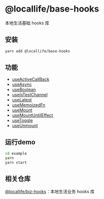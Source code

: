 # @locallife/base-hooks

本地生活基础 hooks 库

## 安装

```sh
yarn add @locallife/base-hooks
```

## 功能
- [useActiveCallBack](src/useActiveCallBack/README.md)
- [useAsync](src/useAsync/README.md)
- [useBoolean](src/useBoolean/README.md)
- [useIsTestChannel](src/useIsTestChannel/README.md)
- [useLatest](src/useLatest/README.md)
- [useMemoizedFn](src/useMemoizedFn/README.md)
- [useMount](src/useMount/README.md)
- [useMountUntilEffect](src/useMountUntilEffect/README.md)
- [useToggle](src/useToggle/README.md)
- [useUnmount](src/useUnmount/README.md)

## 运行demo

```sh
cd example
yarn
yarn start
```

## 相关仓库
[@locallife/biz-hooks](https://git.corp.kuaishou.com/localkrn/locallife/biz-hooks)：本地生活业务 hooks 库